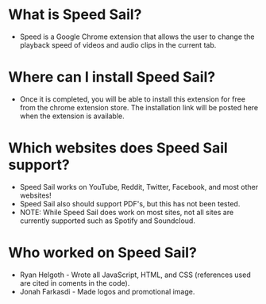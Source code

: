 # What is Speed Sail?
- Speed is a Google Chrome extension that allows the user to change the playback speed of videos and audio clips in the current tab.

# Where can I install Speed Sail?
- Once it is completed, you will be able to install this extension for free from the chrome extension store. The installation link will be posted here when the extension is available.

# Which websites does Speed Sail support?
- Speed Sail works on YouTube, Reddit, Twitter, Facebook, and most other websites!  
- Speed Sail also should support PDF's, but this has not been tested. 
- NOTE: While Speed Sail does work on most sites, not all sites are currently supported such as Spotify and Soundcloud.

# Who worked on Speed Sail?
- Ryan Helgoth - Wrote all JavaScript, HTML, and CSS (references used are cited in coments in the code). 
- Jonah Farkasdi - Made logos and promotional image.


